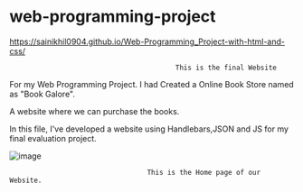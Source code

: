 # web-programming-project
https://sainikhil0904.github.io/Web-Programming_Project-with-html-and-css/

                                             This is the final Website
                                             
For my Web Programming Project. I had Created a Online Book Store named as "Book Galore".

A website where we can purchase the books.

In this file, I've developed a website using Handlebars,JSON and JS for my final evaluation project.


![image](https://user-images.githubusercontent.com/98106917/205275165-ba59fd35-588b-4807-ae82-ca8e2b0f89e2.png)
 
                                      This is the Home page of our Website.
